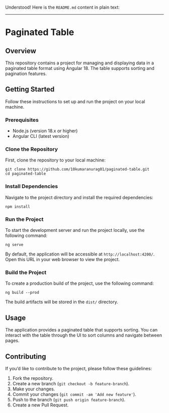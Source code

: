 Understood! Here is the `README.md` content in plain text:

---

# Paginated Table

## Overview

This repository contains a project for managing and displaying data in a paginated table format using Angular 18. The table supports sorting and pagination features.

## Getting Started

Follow these instructions to set up and run the project on your local machine.

### Prerequisites

- Node.js (version 18.x or higher)
- Angular CLI (latest version)

### Clone the Repository

First, clone the repository to your local machine:

```
git clone https://github.com/10kumaranurag01/paginated-table.git
cd paginated-table
```

### Install Dependencies

Navigate to the project directory and install the required dependencies:

```
npm install
```

### Run the Project

To start the development server and run the project locally, use the following command:

```
ng serve
```

By default, the application will be accessible at `http://localhost:4200/`. Open this URL in your web browser to view the project.

### Build the Project

To create a production build of the project, use the following command:

```
ng build --prod
```

The build artifacts will be stored in the `dist/` directory.

## Usage

The application provides a paginated table that supports sorting. You can interact with the table through the UI to sort columns and navigate between pages.

## Contributing

If you’d like to contribute to the project, please follow these guidelines:

1. Fork the repository.
2. Create a new branch (`git checkout -b feature-branch`).
3. Make your changes.
4. Commit your changes (`git commit -am 'Add new feature'`).
5. Push to the branch (`git push origin feature-branch`).
6. Create a new Pull Request.
